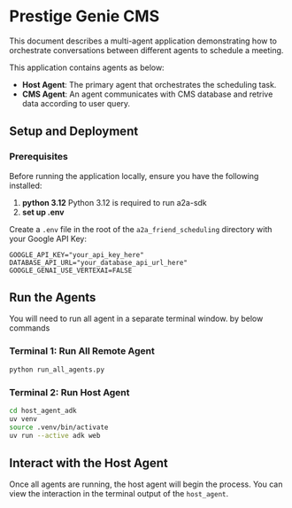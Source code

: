 # Prestige Genie CMS
This document describes a multi-agent application demonstrating how to orchestrate conversations between different agents to schedule a meeting.

This application contains agents as below:
*   **Host Agent**: The primary agent that orchestrates the scheduling task.
*   **CMS Agent**: An agent communicates with CMS database and retrive data according to user query.

## Setup and Deployment

### Prerequisites

Before running the application locally, ensure you have the following installed:

1. **python 3.12** Python 3.12 is required to run a2a-sdk 
2. **set up .env** 

Create a `.env` file in the root of the `a2a_friend_scheduling` directory with your Google API Key:
```
GOOGLE_API_KEY="your_api_key_here" 
DATABASE_API_URL="your_database_api_url_here"
GOOGLE_GENAI_USE_VERTEXAI=FALSE
```

## Run the Agents

You will need to run all agent in a separate terminal window. by below commands

### Terminal 1: Run All Remote Agent
```bash
python run_all_agents.py
```

### Terminal 2: Run Host Agent
```bash
cd host_agent_adk
uv venv
source .venv/bin/activate
uv run --active adk web
```

## Interact with the Host Agent

Once all agents are running, the host agent will begin the process. You can view the interaction in the terminal output of the `host_agent`.
